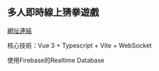 ## 多人即時線上猜拳遊戲

[網址連結](https://yuntaolin.github.io/Paper-Scissors-Rock-Online/dist/#/)

核心技術：Vue 3 + Typescript + Vite + WebSocket

使用Firebase的Realtime Database

